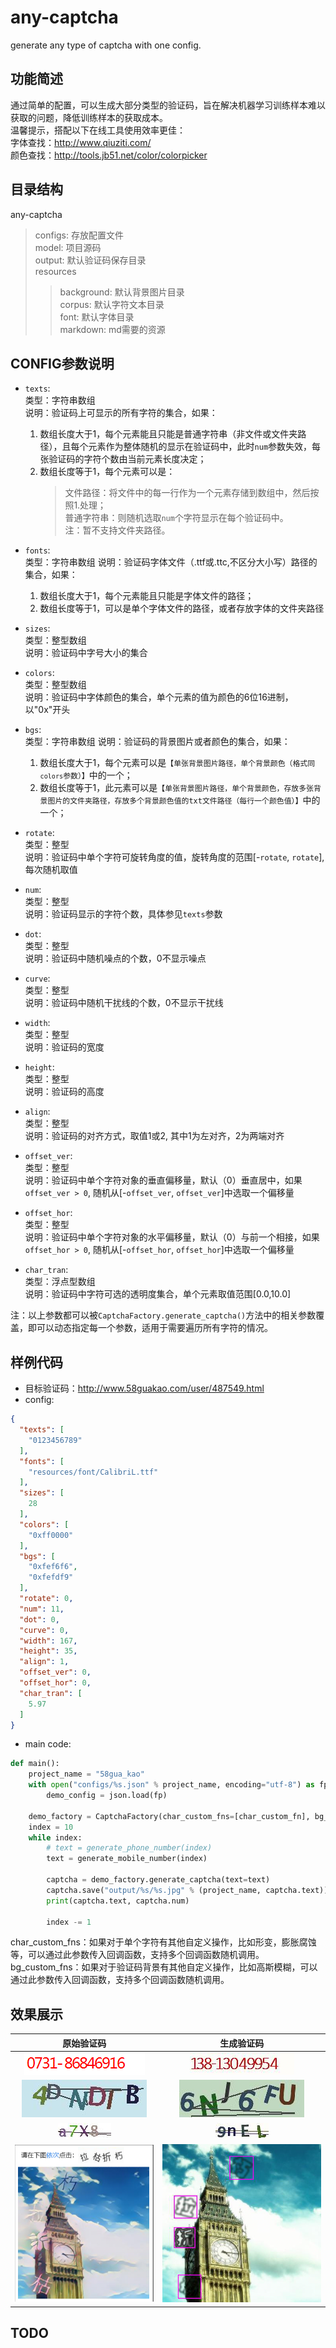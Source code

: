   # any-captcha
generate any type of captcha with one config.
## 功能简述
  通过简单的配置，可以生成大部分类型的验证码，旨在解决机器学习训练样本难以获取的问题，降低训练样本的获取成本。  
  温馨提示，搭配以下在线工具使用效率更佳：  
  字体查找：http://www.qiuziti.com/  
  颜色查找：http://tools.jb51.net/color/colorpicker  
  
## 目录结构  
any-captcha
> configs: 存放配置文件  
> model: 项目源码  
> output: 默认验证码保存目录  
> resources
>>  background: 默认背景图片目录   
>>  corpus: 默认字符文本目录   
>>  font: 默认字体目录  
>>  markdown: md需要的资源
## CONFIG参数说明
* <code>texts</code>:  
  类型：字符串数组  
  说明：验证码上可显示的所有字符的集合，如果：  
   1. 数组长度大于1，每个元素能且只能是普通字符串（非文件或文件夹路径），且每个元素作为整体随机的显示在验证码中，此时<code>num</code>参数失效，每张验证码的字符个数由当前元素长度决定；  
   2. 数组长度等于1，每个元素可以是： 
       > 文件路径：将文件中的每一行作为一个元素存储到数组中，然后按照1.处理；  
    普通字符串：则随机选取<code>num</code>个字符显示在每个验证码中。  
     注：暂不支持文件夹路径。 
* <code>fonts</code>:  
  类型：字符串数组
  说明：验证码字体文件（.ttf或.ttc,不区分大小写）路径的集合，如果：  
     1. 数组长度大于1，每个元素能且只能是字体文件的路径；
     2. 数组长度等于1，可以是单个字体文件的路径，或者存放字体的文件夹路径
* <code>sizes</code>:  
  类型：整型数组  
  说明：验证码中字号大小的集合  
  
* <code>colors</code>:  
  类型：整型数组  
  说明：验证码中字体颜色的集合，单个元素的值为颜色的6位16进制，以"0x"开头
  
* <code>bgs</code>:  
  类型：字符串数组
  说明：验证码的背景图片或者颜色的集合，如果：
     1. 数组长度大于1，每个元素可以是<code>【单张背景图片路径，单个背景颜色（格式同<code>colors</code>参数）】</code>中的一个；
     2. 数组长度等于1，此元素可以是<code>【单张背景图片路径，单个背景颜色，存放多张背景图片的文件夹路径，存放多个背景颜色值的txt文件路径（每行一个颜色值）】</code>中的一个；  
     
* <code>rotate</code>:  
  类型：整型  
  说明：验证码中单个字符可旋转角度的值，旋转角度的范围[-<code>rotate</code>, <code>rotate</code>],每次随机取值
  
* <code>num</code>:  
  类型：整型  
  说明：验证码显示的字符个数，具体参见<code>texts</code>参数  
  
* <code>dot</code>:  
  类型：整型  
  说明：验证码中随机噪点的个数，0不显示噪点  
  
* <code>curve</code>:  
  类型：整型  
  说明：验证码中随机干扰线的个数，0不显示干扰线  
  
* <code>width</code>:  
  类型：整型  
  说明：验证码的宽度  
  
* <code>height</code>:  
  类型：整型  
  说明：验证码的高度  
  
* <code>align</code>:  
  类型：整型  
  说明：验证码的对齐方式，取值1或2, 其中1为左对齐，2为两端对齐  
  
* <code>offset_ver</code>:  
  类型：整型  
  说明：验证码中单个字符对象的垂直偏移量，默认（0）垂直居中，如果 <code>offset_ver > 0</code>, 随机从[-<code>offset_ver</code>, <code>offset_ver</code>]中选取一个偏移量  
  
* <code>offset_hor</code>:  
  类型：整型  
  说明：验证码中单个字符对象的水平偏移量，默认（0）与前一个相接，如果 <code>offset_hor > 0</code>, 随机从[-<code>offset_hor</code>, <code>offset_hor</code>]中选取一个偏移量  
  
* <code>char_tran</code>:    
  类型：浮点型数组  
  说明：验证码中字符可选的透明度集合，单个元素取值范围[0.0,10.0]  

注：以上参数都可以被<code>CaptchaFactory.generate_captcha()</code>方法中的相关参数覆盖，即可以动态指定每一个参数，适用于需要遍历所有字符的情况。
   

## 样例代码
* 目标验证码：http://www.58guakao.com/user/487549.html
* config:
```json
{
  "texts": [
    "0123456789"
  ],
  "fonts": [
    "resources/font/CalibriL.ttf"
  ],
  "sizes": [
    28
  ],
  "colors": [
    "0xff0000"
  ],
  "bgs": [
    "0xfef6f6",
    "0xfefdf9"
  ],
  "rotate": 0,
  "num": 11,
  "dot": 0,
  "curve": 0,
  "width": 167,
  "height": 35,
  "align": 1,
  "offset_ver": 0,
  "offset_hor": 0,
  "char_tran": [
    5.97
  ]
}
```
* main code:
```python
def main():
    project_name = "58gua_kao"
    with open("configs/%s.json" % project_name, encoding="utf-8") as fp:
        demo_config = json.load(fp)

    demo_factory = CaptchaFactory(char_custom_fns=[char_custom_fn], bg_custom_fns=[bg_custom_fn], **demo_config)
    index = 10
    while index:
        # text = generate_phone_number(index)
        text = generate_mobile_number(index)

        captcha = demo_factory.generate_captcha(text=text)
        captcha.save("output/%s/%s.jpg" % (project_name, captcha.text))
        print(captcha.text, captcha.num)

        index -= 1
```
char_custom_fns：如果对于单个字符有其他自定义操作，比如形变，膨胀腐蚀等，可以通过此参数传入回调函数，支持多个回调函数随机调用。  
bg_custom_fns：如果对于验证码背景有其他自定义操作，比如高斯模糊，可以通过此参数传入回调函数，支持多个回调函数随机调用。
## 效果展示  

原始验证码 | 生成验证码     
| :-----: | :-----: |    
| ![58_o](resources/markdown/58.gif) | ![58_g](resources/markdown/138-13049954.jpg) |  
| ![icp_o](resources/markdown/icp.jpg) | ![icp_g](resources/markdown/6NJ6FU.jpg) |  
| ![jd_o](resources/markdown/jd.jpg) | ![jd_g](resources/markdown/9nEL.jpg) |  
| ![jd_o](resources/markdown/jy_o.jpg) | ![jd_g](resources/markdown/jy_g.jpg) |  

## TODO  


